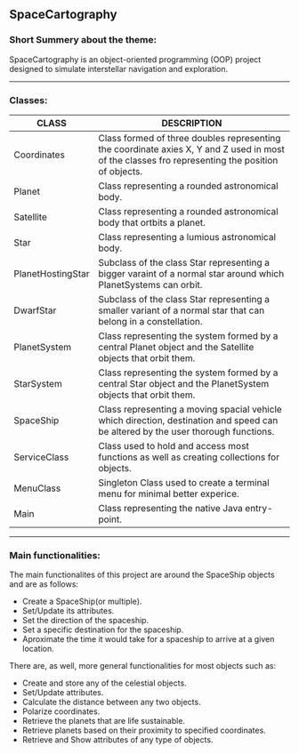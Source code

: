 ## SpaceCartography ##

### __Short Summery about the theme:__

SpaceCartography is an object-oriented programming (OOP) project designed to simulate interstellar navigation and exploration.

<hr>

### __Classes:__

| CLASS  | DESCRIPTION | 
|------- |-------------|
| Coordinates | Class formed of three doubles representing the coordinate axies X, Y and Z used in most of the classes fro representing the position of objects.
| Planet | Class representing a rounded astronomical body. |
| Satellite | Class representing a rounded astronomical body that ortbits a planet. |
| Star | Class representing a lumious astronomical body.|
| PlanetHostingStar | Subclass of the class Star representing a bigger varaint of a normal star around which PlanetSystems can orbit. |
| DwarfStar | Subclass of the class Star representing a smaller variant of a normal star that can belong in a constellation.|
| PlanetSystem | Class representing the system formed by a central Planet object and the Satellite objects that orbit them.|
| StarSystem | Class representing the system formed by a central Star object and the PlanetSystem objects that orbit them.|
| SpaceShip | Class representing a moving spacial vehicle which direction, destination and speed can be altered by the user thorough functions.|
| ServiceClass | Class used to hold and access most functions as well as creating collections for objects.|
| MenuClass | Singleton Class used to create a terminal menu for minimal better experice. |
| Main | Class representing the native Java entry-point. |

<hr>

### __Main functionalities:__ 
The main functionalites of this project are around the SpaceShip objects and are as follows:
- Create a SpaceShip(or multiple).
- Set/Update its attributes.
- Set the direction of the spaceship.
- Set a specific destination for the spaceship.
- Aproximate the time it would take for a spaceship to arrive at a given location.

There are, as well, more general functionalities for most objects such as:
- Create and store any of the celestial objects.
- Set/Update attributes.
- Calculate the distance between any two objects.
- Polarize coordinates.
- Retrieve the planets that are life sustainable.
- Retrieve planets based on their proximity to specified coordinates.
- Retrieve and Show attributes of any type of objects.


